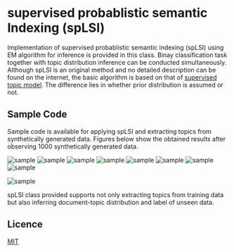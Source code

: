 # supervised probablistic semantic Indexing (spLSI)

Implementation of supervised probablistic semantic indexing (spLSI) using EM algorithm for inference is provided in this class. Binay classification task together with topic distribution inference can be conducted simultaneously.
Although spLSI is an original method and no detailed description can be found on the internet, the basic algorithm is based on that of [supervised topic model](https://www.cs.princeton.edu/~blei/papers/BleiMcAuliffe2007.pdf). The difference lies in whether prior distribution is assumed or not.

## Sample Code

Sample code is available for applying spLSI and extracting topics from synthetically generated data.
Figures below show the obtained results after observing 1000 synthetically generated data.

![sample](https://raw.github.com/kyoheiotsuka/supervisedpLSI/master/result/0.bmp)
![sample](https://raw.github.com/kyoheiotsuka/supervisedpLSI/master/result/1.bmp)
![sample](https://raw.github.com/kyoheiotsuka/supervisedpLSI/master/result/2.bmp)
![sample](https://raw.github.com/kyoheiotsuka/supervisedpLSI/master/result/3.bmp)
![sample](https://raw.github.com/kyoheiotsuka/supervisedpLSI/master/result/4.bmp)
![sample](https://raw.github.com/kyoheiotsuka/supervisedpLSI/master/result/5.bmp)
![sample](https://raw.github.com/kyoheiotsuka/supervisedpLSI/master/result/6.bmp)
![sample](https://raw.github.com/kyoheiotsuka/supervisedpLSI/master/result/7.bmp)

![sample](https://raw.github.com/kyoheiotsuka/supervisedpLSI/master/result/topicWord.jpg)

spLSI class provided supports not only extracting topics from training data but also inferring document-topic distribution and label of unseen data. 

## Licence
[MIT](https://github.com/kyoheiotsuka/supervisedpLSI/blob/master/LICENSE)
